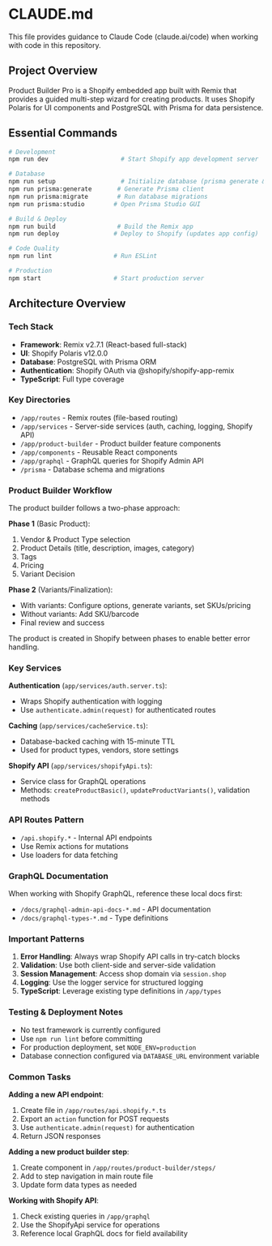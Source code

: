 # CLAUDE.md

This file provides guidance to Claude Code (claude.ai/code) when working with code in this repository.

## Project Overview

Product Builder Pro is a Shopify embedded app built with Remix that provides a guided multi-step wizard for creating products. It uses Shopify Polaris for UI components and PostgreSQL with Prisma for data persistence.

## Essential Commands

```bash
# Development
npm run dev                    # Start Shopify app development server

# Database
npm run setup                  # Initialize database (prisma generate && prisma db push)
npm run prisma:generate       # Generate Prisma client
npm run prisma:migrate        # Run database migrations
npm run prisma:studio        # Open Prisma Studio GUI

# Build & Deploy
npm run build                 # Build the Remix app
npm run deploy               # Deploy to Shopify (updates app config)

# Code Quality
npm run lint                 # Run ESLint

# Production
npm start                    # Start production server
```

## Architecture Overview

### Tech Stack
- **Framework**: Remix v2.7.1 (React-based full-stack)
- **UI**: Shopify Polaris v12.0.0
- **Database**: PostgreSQL with Prisma ORM
- **Authentication**: Shopify OAuth via @shopify/shopify-app-remix
- **TypeScript**: Full type coverage

### Key Directories
- `/app/routes` - Remix routes (file-based routing)
- `/app/services` - Server-side services (auth, caching, logging, Shopify API)
- `/app/product-builder` - Product builder feature components
- `/app/components` - Reusable React components
- `/app/graphql` - GraphQL queries for Shopify Admin API
- `/prisma` - Database schema and migrations

### Product Builder Workflow

The product builder follows a two-phase approach:

**Phase 1** (Basic Product):
1. Vendor & Product Type selection
2. Product Details (title, description, images, category)
3. Tags
4. Pricing
5. Variant Decision

**Phase 2** (Variants/Finalization):
- With variants: Configure options, generate variants, set SKUs/pricing
- Without variants: Add SKU/barcode
- Final review and success

The product is created in Shopify between phases to enable better error handling.

### Key Services

**Authentication** (`app/services/auth.server.ts`):
- Wraps Shopify authentication with logging
- Use `authenticate.admin(request)` for authenticated routes

**Caching** (`app/services/cacheService.ts`):
- Database-backed caching with 15-minute TTL
- Used for product types, vendors, store settings

**Shopify API** (`app/services/shopifyApi.ts`):
- Service class for GraphQL operations
- Methods: `createProductBasic()`, `updateProductVariants()`, validation methods

### API Routes Pattern
- `/api.shopify.*` - Internal API endpoints
- Use Remix actions for mutations
- Use loaders for data fetching

### GraphQL Documentation
When working with Shopify GraphQL, reference these local docs first:
- `/docs/graphql-admin-api-docs-*.md` - API documentation
- `/docs/graphql-types-*.md` - Type definitions

### Important Patterns

1. **Error Handling**: Always wrap Shopify API calls in try-catch blocks
2. **Validation**: Use both client-side and server-side validation
3. **Session Management**: Access shop domain via `session.shop`
4. **Logging**: Use the logger service for structured logging
5. **TypeScript**: Leverage existing type definitions in `/app/types`

### Testing & Deployment Notes

- No test framework is currently configured
- Use `npm run lint` before committing
- For production deployment, set `NODE_ENV=production`
- Database connection configured via `DATABASE_URL` environment variable

### Common Tasks

**Adding a new API endpoint**:
1. Create file in `/app/routes/api.shopify.*.ts`
2. Export an `action` function for POST requests
3. Use `authenticate.admin(request)` for authentication
4. Return JSON responses

**Adding a new product builder step**:
1. Create component in `/app/routes/product-builder/steps/`
2. Add to step navigation in main route file
3. Update form data types as needed

**Working with Shopify API**:
1. Check existing queries in `/app/graphql`
2. Use the ShopifyApi service for operations
3. Reference local GraphQL docs for field availability